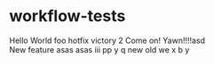 # workflow-tests
Hello World
foo hotfix
victory 2
Come on!
Yawn!!!!asd\
New feature
asas
asas
iii
pp
y
q
new
old
we
x
b
y
